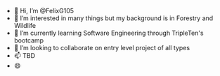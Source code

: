 - 👋 Hi, I’m @FelixG105
- 👀 I’m interested in many things but my background is in Forestry and Wildlife
- 🌱 I’m currently learning Software Engineering through TripleTen's bootcamp
- 💞️ I’m looking to collaborate on entry level project of all types
- 📫 TBD
- 😄 

<!---
FelixG105/FelixG105 is a ✨ special ✨ repository because its `README.md` (this file) appears on your GitHub profile.
You can click the Preview link to take a look at your changes.
--->
